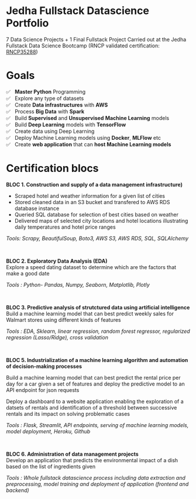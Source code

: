 # Jedha Fullstack Datascience Portfolio
7 Data Science Projects  + 1 Final Fullstack Project Carried out at the Jedha Fullstack Data Science Bootcamp (RNCP validated certification: [RNCP35288](https://www.francecompetences.fr/recherche/rncp/35288/))

# Goals 
✅ &nbsp; **Master Python** Programming <br>
✅ &nbsp; Explore any type of datasets<br>
✅ &nbsp; Create **Data infrastructures** with **AWS**<br>
✅ &nbsp; Process **Big Data** with **Spark**<br>
✅ &nbsp; Build **Supervised** and **Unsupervised** **Machine Learning** models<br>
✅ &nbsp; Build **Deep Learning** models with **TensorFlow**<br>
✅ &nbsp; Create data using Deep Learning<br>
✅ &nbsp; Deploy Machine Learning models using **Docker**, **MLFlow** etc<br>
✅ &nbsp; Create **web application** that can **host Machine Learning models**


# Certification blocs 

**BLOC 1. Construction and supply of a data management infrastructure)** <br>  
* Scraped hotel and weather information for a given list of cities  
* Stored cleaned data in an S3 bucket and transfered to AWS RDS database instance  
* Queried SQL database for selection of best cities based on weather
* Delivered maps of selected city locations and hotel locations illustrating daily temperatures and hotel price ranges 
  
_Tools: Scrapy, BeautifulSoup, Boto3, AWS S3, AWS RDS, SQL, SQLAlchemy_    
  
<br>

**BLOC 2. Exploratory Data Analysis (EDA)** <br>
Explore a speed dating dataset to determine which are the factors that make a good date  

_Tools : Python- Pandas, Numpy, Seaborn, Matplotlib, Plotly_ 

<br>

**BLOC 3. Predictive analysis of strutctured data using artificial intelligence** <br>
Build a machine learning model that can best predict weekly sales for Walmart stores using different kinds of features   

_Tools : EDA, Sklearn, linear regression, random forest regressor, regularized regression (Lasso/Ridge), cross validation_ 

<br>

**BLOC 5. Industrialization of a machine learning algorithm and automation of decision-making processes** <br> 

Build a machine learning model that can best predict the rental price per day for a car given a set of features and deploy the predictive model to an API endpoint for json requests  
  
Deploy a dashboard to a website application enabling the exploration of a datsets of rentals and identification of a threshold between successive rentals and its impact on solving problematic cases     

_Tools : Flask, Streamlit, API endpoints, serving of machine learning models, model deployment, Heroku, Github_ 

<br>

**BLOC 6. Administration of data management projects** <br>
Develop an application that predicts the environmental impact of a dish based on the list of ingredients given  

_Tools : Whole fullstack datascience process including data extraction and preprocessing, model training and deployment of application (frontend and backend)_

